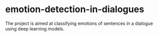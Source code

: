 # emotion-detection-in-dialogues
The project is aimed at classifying emotions of sentences in a dialogue using deep learning models.
